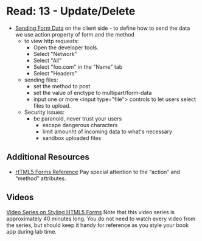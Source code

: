 # Read: 13 - Update/Delete

* [Sending Form Data](https://developer.mozilla.org/en-US/docs/Learn/Forms/Sending_and_retrieving_form_data)
on the client side - to define how to send the data we use action property of form and the method
  * to view http requests:
    * Open the developer tools.
    * Select "Network"
    * Select "All"
    * Select "foo.com" in the "Name" tab
    * Select "Headers"
  * sending files:
    * set the method to post
    * set the value of enctype to multipart/form-data
    * input one or more \<input type="file"> controls to let users select files to upload.
  * Security issues:
    * be paranoid, never trust your users
      * escape dangerous characters
      * limit amounht of incoming data to what's necessary
      * sandbox uploaded files

## Additional Resources

* [HTML5 Forms Reference](https://htmlreference.io/forms/)
  Pay special attention to the “action” and “method” attributes.

## Videos

[Video Series on Styling HTML5 Forms](https://www.youtube.com/playlist?list=PL4cUxeGkcC9g5_p_BVUGWykHfqx6bb7qK)
Note that this video series is approximately 40 minutes long. You do not need to watch every video from the series, but should keep it handy for reference as you style your book app during lab time.

